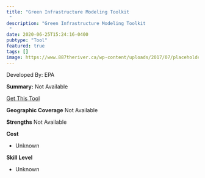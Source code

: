 ```yaml
---
title: "Green Infrastructure Modeling Toolkit "
description: "Green Infrastructure Modeling Toolkit "
date: 2020-06-25T15:24:16-0400
pubtype: "Tool"
featured: true
tags: []
image: https://www.887theriver.ca/wp-content/uploads/2017/07/placeholder.jpg
---
```

Developed By: EPA

**Summary:** Not Available

<a href="https://www.epa.gov/water-research/green-infrastructure-modeling-toolkit" target="_blank">Get This Tool</a>

__**Geographic Coverage**__
Not Available

__**Strengths**__
Not Available

__**Cost**__
- Unknown

__**Skill Level**__
- Unknown
